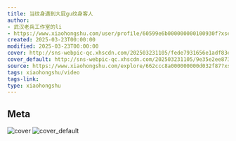 ```yaml
---
title: 当纹身遇到大屁gu纹身客人
author:
- 武汉老兵工作室的li
- https://www.xiaohongshu.com/user/profile/60599e6b000000000100930f?xsec_token=undefined
created: 2025-03-23T00:00:00
modified: 2025-03-23T00:00:00
cover: http://sns-webpic-qc.xhscdn.com/202503231105/fede7931656e1adf83e42c90174692a6/1040g2sg3123e6q6fjs605o2pjplg94ofv3tbu8g!nc_n_webp_prv_1
cover_default: http://sns-webpic-qc.xhscdn.com/202503231105/9e35e2ee87319188a1a9f9d10e25ba57/1040g2sg3123e6q6fjs605o2pjplg94ofv3tbu8g!nc_n_webp_mw_1
source: https://www.xiaohongshu.com/explore/662ccc8a000000000d032f87?xsec_token=ABJorz4eVDOgzHMvLaAAtEDHOkYQDkdamHcm4tsLOPOHs=
tags: xiaohongshu/video
tags-link:
type: xiaohongshu
---
```


## Meta

![cover](http://sns-webpic-qc.xhscdn.com/202503231105/fede7931656e1adf83e42c90174692a6/1040g2sg3123e6q6fjs605o2pjplg94ofv3tbu8g!nc_n_webp_prv_1)
![cover_default](http://sns-webpic-qc.xhscdn.com/202503231105/9e35e2ee87319188a1a9f9d10e25ba57/1040g2sg3123e6q6fjs605o2pjplg94ofv3tbu8g!nc_n_webp_mw_1)
